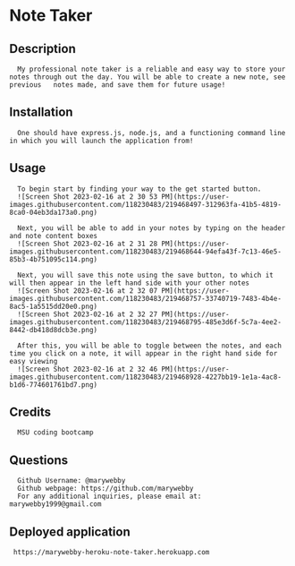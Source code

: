  # Note Taker 

  ## Description
      My professional note taker is a reliable and easy way to store your notes through out the day. You will be able to create a new note, see previous   notes made, and save them for future usage! 


  ## Installation
      One should have express.js, node.js, and a functioning command line in which you will launch the application from!


  ## Usage
      To begin start by finding your way to the get started button.
      ![Screen Shot 2023-02-16 at 2 30 53 PM](https://user-images.githubusercontent.com/118230483/219468497-312963fa-41b5-4819-8ca0-04eb3da173a0.png)

      Next, you will be able to add in your notes by typing on the header and note content boxes
      ![Screen Shot 2023-02-16 at 2 31 28 PM](https://user-images.githubusercontent.com/118230483/219468644-94efa43f-7c13-46e5-85b3-4b751095c114.png)

      Next, you will save this note using the save button, to which it will then appear in the left hand side with your other notes
      ![Screen Shot 2023-02-16 at 2 32 07 PM](https://user-images.githubusercontent.com/118230483/219468757-33740719-7483-4b4e-8ac5-1a5515dd20e0.png)
      ![Screen Shot 2023-02-16 at 2 32 27 PM](https://user-images.githubusercontent.com/118230483/219468795-485e3d6f-5c7a-4ee2-8442-db418d8dcb3e.png)

      After this, you will be able to toggle between the notes, and each time you click on a note, it will appear in the right hand side for easy viewing
      ![Screen Shot 2023-02-16 at 2 32 46 PM](https://user-images.githubusercontent.com/118230483/219468928-4227bb19-1e1a-4ac8-b1d6-774601761bd7.png)


  ## Credits
      MSU coding bootcamp 


  ## Questions
      Github Username: @marywebby
      Github webpage: https://github.com/marywebby
      For any additional inquiries, please email at: marywebby1999@gmail.com 
      
  ## Deployed application 
     https://marywebby-heroku-note-taker.herokuapp.com
